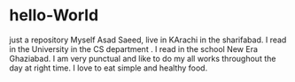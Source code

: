 # hello-World
just a repository
Myself Asad Saeed, live in KArachi in the sharifabad. I read in the University in the CS department . I read in the school New Era Ghaziabad. I am very punctual and like to do my all works throughout the day at right time. I love to eat simple and healthy food.
